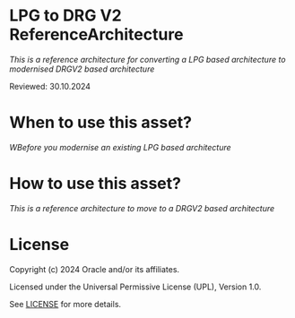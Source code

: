 # LPG to DRG V2 ReferenceArchitecture
 
*This is a reference architecture for converting a LPG based architecture to modernised DRGV2 based architecture*
 
Reviewed: 30.10.2024

# When to use this asset?
 
*WBefore you modernise an existing LPG based architecture*
 
# How to use this asset?
 
*This is a reference architecture to move to a DRGV2 based architecture*
 
# License

Copyright (c) 2024 Oracle and/or its affiliates.

Licensed under the Universal Permissive License (UPL), Version 1.0.

See [LICENSE](https://github.com/oracle-devrel/technology-engineering/blob/main/LICENSE) for more details.
